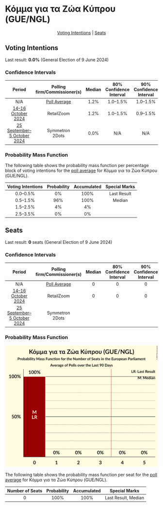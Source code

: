 # Κόμμα για τα Ζώα Κύπρου (GUE/NGL)

<p align="center"><a href="#voting-intentions">Voting Intentions</a> | <a href="#seats">Seats</a></p>

## Voting Intentions

Last result: **0.0%** (General Election of 9 June 2024)

### Confidence Intervals

| Period     | Polling firm/Commissioner(s) | Median | 80% Confidence Interval | 90% Confidence Interval | 95% Confidence Interval | 99% Confidence Interval |
|:----------:|:----------------:|:-----------:|:-----------------------:|:-----------------------:|:-----------------------:|:-----------------------:|
| N/A | [Poll Average](average.html) | 1.2% | 1.0–1.5% | 1.0–1.5% | 0.9–1.6% | 0.8–1.7% |
| [14–16 October 2024](2024-10-16-RetailZoom.html) | RetailZoom | 1.2% | 1.0–1.5% | 0.9–1.5% | 0.9–1.6% | 0.8–1.7% |
| [25 September–5 October 2024](2024-10-05-Symmetron.html) | Symmetron <br> 2Dots | 0.0% | N/A | N/A | N/A | N/A |

### Probability Mass Function

The following table shows the probability mass function per percentage block of voting intentions for the [poll average](average.html) for Κόμμα για τα Ζώα Κύπρου (GUE/NGL).

| Voting Intentions | Probability | Accumulated | Special Marks |
|:-----------------:|:-----------:|:-----------:|:-------------:|
| 0.0–0.5% | 0% | 100% | Last Result |
| 0.5–1.5% | 96% | 100% | Median |
| 1.5–2.5% | 4% | 4% |  |
| 2.5–3.5% | 0% | 0% |  |


## Seats

Last result: **0** seats (General Election of 9 June 2024)

### Confidence Intervals

| Period     | Polling firm/Commissioner(s) | Median | 80% Confidence Interval | 90% Confidence Interval | 95% Confidence Interval | 99% Confidence Interval |
|:----------:|:----------------:|:------:|:-----------------------:|:-----------------------:|:-----------------------:|:-----------------------:|
| N/A | [Poll Average](average.html) | 0 | 0 | 0 | 0 | 0 |
| [14–16 October 2024](2024-10-16-RetailZoom.html) | RetailZoom | 0 | 0 | 0 | 0 | 0 |
| [25 September–5 October 2024](2024-10-05-Symmetron.html) | Symmetron <br> 2Dots |  |  |  |  |  |

### Probability Mass Function

![Graph with seats probability mass function not yet produced](average-seats-pmf-κόμμαγιαταζώακύπρουguengl.png "Seats Probability Mass Function")

The following table shows the probability mass function per seat for the [poll average](average.html) for Κόμμα για τα Ζώα Κύπρου (GUE/NGL).

| Number of Seats | Probability | Accumulated | Special Marks |
|:---------------:|:-----------:|:-----------:|:-------------:|
| 0 | 100% | 100% | Last Result, Median |



